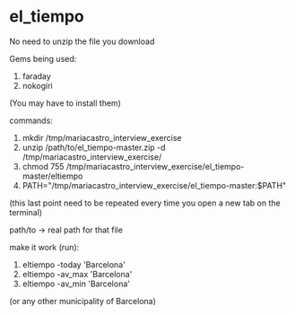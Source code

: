 # el_tiempo
 No need to unzip the file you download
 
 Gems being used: 
 1. faraday
 2. nokogiri
 
 (You may have to install them)
 
commands: 

1. mkdir /tmp/mariacastro_interview_exercise
2. unzip /path/to/el_tiempo-master.zip -d /tmp/mariacastro_interview_exercise/
3. chmod 755 /tmp/mariacastro_interview_exercise/el_tiempo-master/eltiempo 
4. PATH="/tmp/mariacastro_interview_exercise/el_tiempo-master:$PATH"

(this last point need to be repeated every time you open a new tab on the terminal)

path/to -> real path for that file

make it work (run):
1. eltiempo -today 'Barcelona'
2. eltiempo -av_max 'Barcelona'
3. eltiempo -av_min 'Barcelona'

(or any other municipality of Barcelona)
